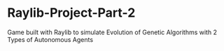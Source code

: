 # Raylib-Project-Part-2
Game built with Raylib to simulate Evolution of Genetic Algorithms with 2 Types of Autonomous Agents
